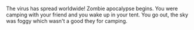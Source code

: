 The virus has spread worldwide! Zombie apocalypse begins.
You were camping with your friend and you wake up in your tent. You go out, the sky was foggy which 
wasn't a good they for camping.

